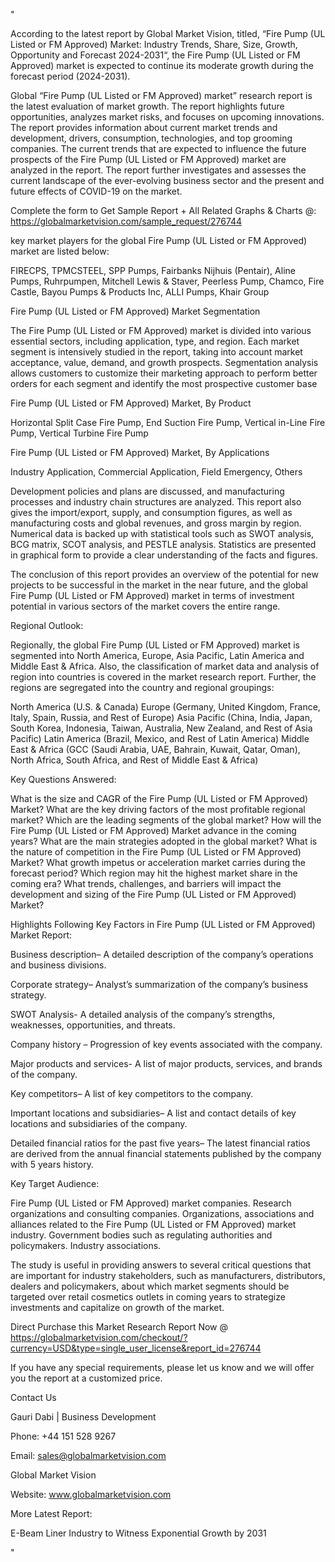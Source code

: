 "

According to the latest report by Global Market Vision, titled, “Fire Pump (UL Listed or FM Approved) Market: Industry Trends, Share, Size, Growth, Opportunity and Forecast 2024-2031“, the Fire Pump (UL Listed or FM Approved) market is expected to continue its moderate growth during the forecast period (2024-2031).

Global “Fire Pump (UL Listed or FM Approved) market” research report is the latest evaluation of market growth. The report highlights future opportunities, analyzes market risks, and focuses on upcoming innovations. The report provides information about current market trends and development, drivers, consumption, technologies, and top grooming companies. The current trends that are expected to influence the future prospects of the Fire Pump (UL Listed or FM Approved) market are analyzed in the report. The report further investigates and assesses the current landscape of the ever-evolving business sector and the present and future effects of COVID-19 on the market.

Complete the form to Get Sample Report + All Related Graphs & Charts @: https://globalmarketvision.com/sample_request/276744

key market players for the global Fire Pump (UL Listed or FM Approved) market are listed below:

FIRECPS, TPMCSTEEL, SPP Pumps, Fairbanks Nijhuis (Pentair), Aline Pumps, Ruhrpumpen, Mitchell Lewis & Staver, Peerless Pump, Chamco, Fire Castle, Bayou Pumps & Products Inc, ALLI Pumps, Khair Group

Fire Pump (UL Listed or FM Approved) Market Segmentation

The Fire Pump (UL Listed or FM Approved) market is divided into various essential sectors, including application, type, and region. Each market segment is intensively studied in the report, taking into account market acceptance, value, demand, and growth prospects. Segmentation analysis allows customers to customize their marketing approach to perform better orders for each segment and identify the most prospective customer base

Fire Pump (UL Listed or FM Approved) Market, By Product

Horizontal Split Case Fire Pump, End Suction Fire Pump, Vertical in-Line Fire Pump, Vertical Turbine Fire Pump

Fire Pump (UL Listed or FM Approved) Market, By Applications

Industry Application, Commercial Application, Field Emergency, Others

Development policies and plans are discussed, and manufacturing processes and industry chain structures are analyzed. This report also gives the import/export, supply, and consumption figures, as well as manufacturing costs and global revenues, and gross margin by region. Numerical data is backed up with statistical tools such as SWOT analysis, BCG matrix, SCOT analysis, and PESTLE analysis. Statistics are presented in graphical form to provide a clear understanding of the facts and figures.

The conclusion of this report provides an overview of the potential for new projects to be successful in the market in the near future, and the global Fire Pump (UL Listed or FM Approved) market in terms of investment potential in various sectors of the market covers the entire range.

Regional Outlook:

Regionally, the global Fire Pump (UL Listed or FM Approved) market is segmented into North America, Europe, Asia Pacific, Latin America and Middle East & Africa. Also, the classification of market data and analysis of region into countries is covered in the market research report. Further, the regions are segregated into the country and regional groupings:

North America (U.S. & Canada)
Europe (Germany, United Kingdom, France, Italy, Spain, Russia, and Rest of Europe)
Asia Pacific (China, India, Japan, South Korea, Indonesia, Taiwan, Australia, New Zealand, and Rest of Asia Pacific)
Latin America (Brazil, Mexico, and Rest of Latin America)
Middle East & Africa (GCC (Saudi Arabia, UAE, Bahrain, Kuwait, Qatar, Oman), North Africa, South Africa, and Rest of Middle East & Africa)

Key Questions Answered:

What is the size and CAGR of the Fire Pump (UL Listed or FM Approved) Market?
What are the key driving factors of the most profitable regional market?
Which are the leading segments of the global market?
How will the Fire Pump (UL Listed or FM Approved) Market advance in the coming years?
What are the main strategies adopted in the global market?
What is the nature of competition in the Fire Pump (UL Listed or FM Approved) Market?
What growth impetus or acceleration market carries during the forecast period?
Which region may hit the highest market share in the coming era?
What trends, challenges, and barriers will impact the development and sizing of the Fire Pump (UL Listed or FM Approved) Market?

Highlights Following Key Factors in Fire Pump (UL Listed or FM Approved) Market Report:

Business description– A detailed description of the company’s operations and business divisions.

Corporate strategy– Analyst’s summarization of the company’s business strategy.

SWOT Analysis- A detailed analysis of the company’s strengths, weaknesses, opportunities, and threats.

Company history – Progression of key events associated with the company.

Major products and services- A list of major products, services, and brands of the company.

Key competitors– A list of key competitors to the company.

Important locations and subsidiaries– A list and contact details of key locations and subsidiaries of the company.

Detailed financial ratios for the past five years– The latest financial ratios are derived from the annual financial statements published by the company with 5 years history.

Key Target Audience:

Fire Pump (UL Listed or FM Approved) market companies.
Research organizations and consulting companies.
Organizations, associations and alliances related to the Fire Pump (UL Listed or FM Approved) market industry.
Government bodies such as regulating authorities and policymakers.
Industry associations.

The study is useful in providing answers to several critical questions that are important for industry stakeholders, such as manufacturers, distributors, dealers and policymakers, about which market segments should be targeted over retail cosmetics outlets in coming years to strategize investments and capitalize on growth of the market.

Direct Purchase this Market Research Report Now @ https://globalmarketvision.com/checkout/?currency=USD&type=single_user_license&report_id=276744

If you have any special requirements, please let us know and we will offer you the report at a customized price.

Contact Us

Gauri Dabi | Business Development

Phone: +44 151 528 9267

Email: sales@globalmarketvision.com

Global Market Vision

Website: www.globalmarketvision.com




More Latest Report:

E-Beam Liner Industry to Witness Exponential Growth by 2031

"
